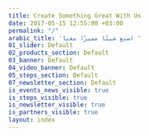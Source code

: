 ```yaml
---
title: Create Something Great With Us
date: 2017-05-15 12:55:00 +03:00
permalink: "/"
arabic_title: 'اصنع شيئًا مميزًا معنا '
01_slider: Default
02_products_section: Default
03_banner: Default
04_video_banner: Default
05_steps_section: Default
07_newsletter_section: Default
is_events_news_visible: true
is_steps_visible: true
is_newsletter_visible: true
is_partners_visible: true
layout: index
---
```



